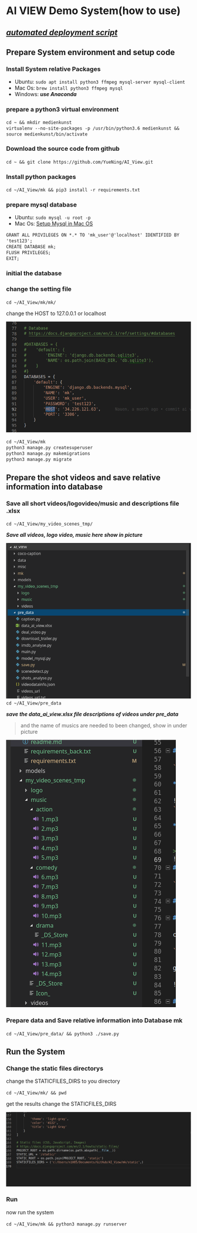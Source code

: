 # AI VIEW Demo System(how to use)
## ***[automated deployment script](https://github.com/YueNing/AI_View/tree/master/deploy_scripts)***
## Prepare System environment and setup code
### Install System relative Packages

- Ubuntu: `sudo apt install python3 ffmpeg mysql-server mysql-client`
- Mac Os: `brew install python3 ffmpeg mysql`
- Windows: ***use Anaconda***

### prepare a python3 virtual environment 

```
cd ~ && mkdir medienkunst
virtualenv --no-site-packages -p /usr/bin/python3.6 medienkunst && source medienkunst/bin/activate
```

### Download the source code from github

`cd ~ && git clone https://github.com/YueNing/AI_View.git`

### Install python packages

`cd ~/AI_View/mk && pip3 install -r requirements.txt`

### prepare mysql database

- Ubuntu: `sudo mysql -u root -p`
- Mac Os: [Setup Mysql in Mac OS](https://gist.github.com/nrollr/3f57fc15ded7dddddcc4e82fe137b58e)

```
GRANT ALL PRIVILEGES ON *.* TO 'mk_user'@'localhost' IDENTIFIED BY 'test123';
CREATE DATABASE mk;
FLUSH PRIVILEGES;
EXIT;
```

### initial the database

### change the setting file 

`cd ~/AI_View/mk/mk/`

change the HOST to 127.0.0.1 or localhost

![setting](static/images/setting.png)

```
cd ~/AI_View/mk 
python3 manage.py createsuperuser
python3 manage.py makemigrations
python3 manage.py migrate
```

## Prepare the shot videos and save relative information into database

### Save all short videos/logovideo/music and descriptions file .xlsx

`cd ~/AI_View/my_video_scenes_tmp/`

***Save all videos, logo video, music here show in picture***

![treefile](static/images/treefile.png)
`cd ~/AI_View/pre_data`

***save the data_ai_view.xlsx file descriptions of videos under pre_data***


> and the name of musics are needed to been changed, show in under picture

![music](static/images/music.png)
### Prepare data and Save relative information into Database mk

`cd ~/AI_View/pre_data/ && python3 ./save.py`

## Run the System

### Change the static files directorys

change the STATICFILES_DIRS to you directory

`cd ~/AI_View/mk/ && pwd`

get the results change the STATICFILES_DIRS

![statics files](static/images/static.png)

### Run

now run the system 

`cd ~/AI_View/mk && python3 manage.py runserver `


